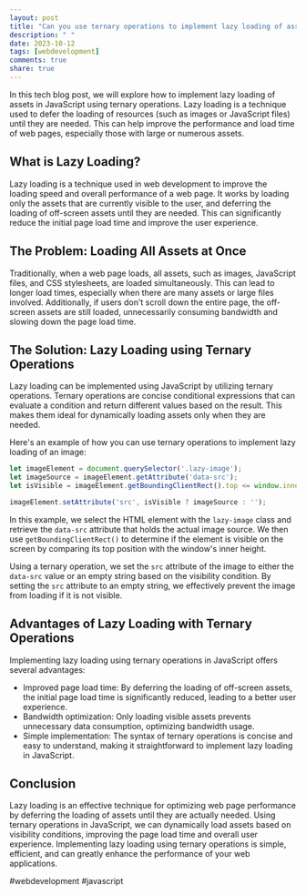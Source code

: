 ```yaml
---
layout: post
title: "Can you use ternary operations to implement lazy loading of assets in JavaScript?"
description: " "
date: 2023-10-12
tags: [webdevelopment]
comments: true
share: true
---
```


In this tech blog post, we will explore how to implement lazy loading of assets in JavaScript using ternary operations. Lazy loading is a technique used to defer the loading of resources (such as images or JavaScript files) until they are needed. This can help improve the performance and load time of web pages, especially those with large or numerous assets.

## What is Lazy Loading?

Lazy loading is a technique used in web development to improve the loading speed and overall performance of a web page. It works by loading only the assets that are currently visible to the user, and deferring the loading of off-screen assets until they are needed. This can significantly reduce the initial page load time and improve the user experience.

## The Problem: Loading All Assets at Once

Traditionally, when a web page loads, all assets, such as images, JavaScript files, and CSS stylesheets, are loaded simultaneously. This can lead to longer load times, especially when there are many assets or large files involved. Additionally, if users don't scroll down the entire page, the off-screen assets are still loaded, unnecessarily consuming bandwidth and slowing down the page load time.

## The Solution: Lazy Loading using Ternary Operations

Lazy loading can be implemented using JavaScript by utilizing ternary operations. Ternary operations are concise conditional expressions that can evaluate a condition and return different values based on the result. This makes them ideal for dynamically loading assets only when they are needed.

Here's an example of how you can use ternary operations to implement lazy loading of an image:

```javascript
let imageElement = document.querySelector('.lazy-image');
let imageSource = imageElement.getAttribute('data-src');
let isVisible = imageElement.getBoundingClientRect().top <= window.innerHeight;

imageElement.setAttribute('src', isVisible ? imageSource : '');
```

In this example, we select the HTML element with the `lazy-image` class and retrieve the `data-src` attribute that holds the actual image source. We then use `getBoundingClientRect()` to determine if the element is visible on the screen by comparing its top position with the window's inner height.

Using a ternary operation, we set the `src` attribute of the image to either the `data-src` value or an empty string based on the visibility condition. By setting the `src` attribute to an empty string, we effectively prevent the image from loading if it is not visible.

## Advantages of Lazy Loading with Ternary Operations

Implementing lazy loading using ternary operations in JavaScript offers several advantages:

- Improved page load time: By deferring the loading of off-screen assets, the initial page load time is significantly reduced, leading to a better user experience.
- Bandwidth optimization: Only loading visible assets prevents unnecessary data consumption, optimizing bandwidth usage.
- Simple implementation: The syntax of ternary operations is concise and easy to understand, making it straightforward to implement lazy loading in JavaScript.

## Conclusion

Lazy loading is an effective technique for optimizing web page performance by deferring the loading of assets until they are actually needed. Using ternary operations in JavaScript, we can dynamically load assets based on visibility conditions, improving the page load time and overall user experience. Implementing lazy loading using ternary operations is simple, efficient, and can greatly enhance the performance of your web applications.

#webdevelopment #javascript